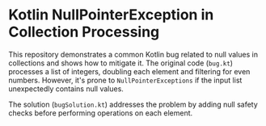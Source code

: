 # Kotlin NullPointerException in Collection Processing

This repository demonstrates a common Kotlin bug related to null values in collections and shows how to mitigate it. The original code (`bug.kt`) processes a list of integers, doubling each element and filtering for even numbers.  However, it's prone to `NullPointerExceptions` if the input list unexpectedly contains null values.

The solution (`bugSolution.kt`) addresses the problem by adding null safety checks before performing operations on each element.